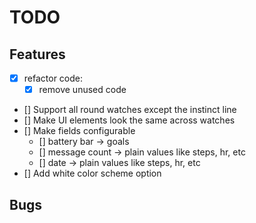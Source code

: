 # TODO

## Features

 - [X] refactor code:
   - [x] remove unused code
 - [] Support all round watches except the instinct line
 - [] Make UI elements look the same across watches
 - [] Make fields configurable
   - [] battery bar -> goals
   - [] message count -> plain values like steps, hr, etc
   - [] date -> plain values like steps, hr, etc
 - [] Add white color scheme option

## Bugs
